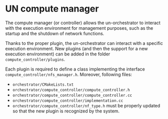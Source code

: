 # UN compute manager

The compute manager (or controller) allows the un-orchestrator to interact with the
execution environment for management purposes, such as the startup and the
shutdown of network functions.

Thanks to the proper plugin, the un-orchestrator can interact with a specific
execution environment. New plugins (and then the support for a new execution
environment) can be added in the folder `compute_controller/plugins`.

Each plugin is required to define a class implementing the interface
`compute_controller/nfs_manager.h`. Moreover, following  files:
* `orchestrator/CMakeLists.txt`
* `orchestrator/compute_controller/compute_controller.h`
* `orchestrator/compute_controller/compute_controller.cc`
* `orchestrator/compute_controller/implementation.cc`
* `orchestrator/compute_controller/nf_type.h`
must be properly updated so that the new plugin is recognized by the system.
	

